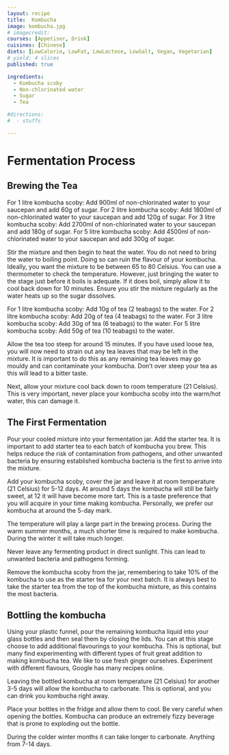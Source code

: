 ```yaml
---
layout: recipe
title:  Kombucha
image: kombucha.jpg
# imagecredit:
courses: [Appetiser, Drink]
cuisines: [Chinese]
diets: [LowCalorie, LowFat, LowLactose, LowSalt, Vegan, Vegetarian]
# yield: 4 slices
published: true

ingredients:
  - Kombucha scoby
  - Non-chlorinated water
  - Sugar
  - Tea

#directions:
#  - stuffs

---
```

# Fermentation Process

## Brewing the Tea

For 1 litre kombucha scoby: Add 900ml of non-chlorinated water to your saucepan and add 60g of sugar.
For 2 litre kombucha scoby: Add 1800ml of non-chlorinated water to your saucepan and add 120g of sugar.
For 3 litre kombucha scoby: Add 2700ml of non-chlorinated water to your saucepan and add 180g of sugar.
For 5 litre kombucha scoby: Add 4500ml of non-chlorinated water to your saucepan and add 300g of sugar.

Stir the mixture and then begin to heat the water. You do not need to bring the water to boiling point. Doing so can ruin the flavour of your kombucha. Ideally, you want the mixture to be between 65 to 80 Celsius. You can use a thermometer to check the temperature. However, just bringing the water to the stage just before it boils is adequate.  If it does boil, simply allow it to cool back down for 10 minutes. Ensure you stir the mixture regularly as the water heats up so the sugar dissolves.

For 1 litre kombucha scoby: Add 10g of tea (2 teabags) to the water.
For 2 litre kombucha scoby: Add 20g of tea (4 teabags) to the water.
For 3 litre kombucha scoby: Add 30g of tea (6 teabags) to the water.
For 5 litre kombucha scoby: Add 50g of tea (10 teabags) to the water.

Allow the tea too steep for around 15 minutes. If you have used loose tea, you will now need to strain out any tea leaves that may be left in the mixture. It is important to do this as any remaining tea leaves may go mouldy and can contaminate your kombucha. Don’t over steep your tea as this will lead to a bitter taste.

Next, allow your mixture cool back down to room temperature (21 Celsius). This is very important, never place your kombucha scoby into the warm/hot water, this can damage it.

## The First Fermentation

Pour your cooled mixture into your fermentation jar. Add the starter tea. It is important to add starter tea to each batch of kombucha you brew. This helps reduce the risk of contamination from pathogens, and other unwanted bacteria by ensuring established kombucha bacteria is the first to arrive into the mixture.

Add your kombucha scoby, cover the jar and leave it at room temperature (21 Celsius) for 5-12 days. At around 5 days the kombucha will still be fairly sweet, at 12 it will have become more tart. This is a taste preference that you will acquire in your time making kombucha. Personally, we prefer our kombucha at around the 5-day mark.

The temperature will play a large part in the brewing process. During the warm summer months, a much shorter time is required to make kombucha. During the winter it will take much longer.

Never leave any fermenting product in direct sunlight. This can lead to unwanted bacteria and pathogens forming.

Remove the kombucha scoby from the jar, remembering to take 10% of the kombucha to use as the starter tea for your next batch. It is always best to take the starter tea from the top of the kombucha mixture, as this contains the most bacteria.

## Bottling the kombucha

Using your plastic funnel, pour the remaining kombucha liquid into your glass bottles and then seal them by closing the lids. You can at this stage choose to add additional flavourings to your kombucha. This is optional, but many find experimenting with different types of fruit great addition to making kombucha tea. We like to use fresh ginger ourselves. Experiment with different flavours, Google has many recipes online.

Leaving the bottled kombucha at room temperature (21 Celsius) for another 3-5 days will allow the kombucha to carbonate. This is optional, and you can drink you kombucha right away.

Place your bottles in the fridge and allow them to cool. Be very careful when opening the bottles.  Kombucha can produce an extremely fizzy beverage that is prone to exploding out the bottle.

During the colder winter months it can take longer to carbonate. Anything from 7-14 days.

